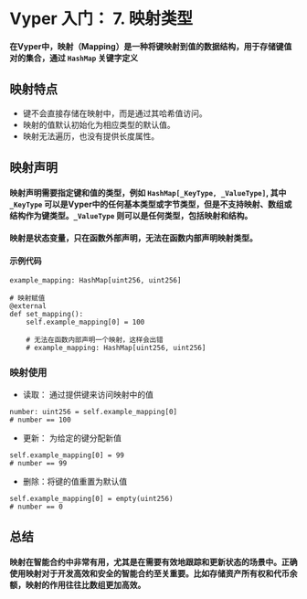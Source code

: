 # Vyper 入门： 7. 映射类型
#### 在Vyper中，映射（Mapping）是一种将键映射到值的数据结构，用于存储键值对的集合，通过 `HashMap` 关键字定义

## 映射特点
- 键不会直接存储在映射中，而是通过其哈希值访问。
- 映射的值默认初始化为相应类型的默认值。
- 映射无法遍历，也没有提供长度属性。


## 映射声明
#### 映射声明需要指定键和值的类型，例如 `HashMap[_KeyType, _ValueType]`, 其中 `_KeyType` 可以是Vyper中的任何基本类型或字节类型，但是不支持映射、数组或结构作为键类型。`_ValueType` 则可以是任何类型，包括映射和结构。
#### 映射是状态变量，只在函数外部声明，无法在函数内部声明映射类型。

#### 示例代码
```
example_mapping: HashMap[uint256, uint256]

# 映射赋值
@external
def set_mapping():
	self.example_mapping[0] = 100

	# 无法在函数内部声明一个映射，这样会出错
	# example_mapping: HashMap[uint256, uint256]

```

### 映射使用
- 读取： 通过提供键来访问映射中的值
```
number: uint256 = self.example_mapping[0]
# number == 100
```

- 更新： 为给定的键分配新值
```
self.example_mapping[0] = 99
# number == 99
```

- 删除：将键的值重置为默认值
```
self.example_mapping[0] = empty(uint256)
# number == 0
```

## 总结
#### 映射在智能合约中非常有用，尤其是在需要有效地跟踪和更新状态的场景中。正确使用映射对于开发高效和安全的智能合约至关重要。比如存储资产所有权和代币余额，映射的作用往往比数组更加高效。